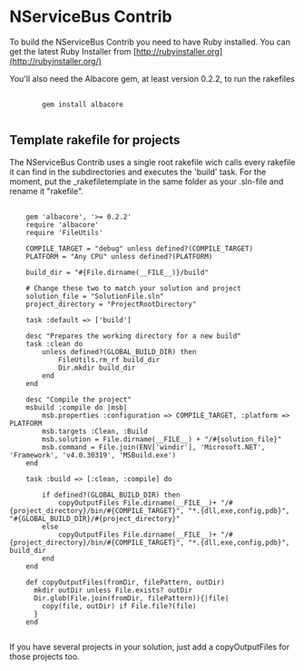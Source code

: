 # NServiceBus Contrib

To build the NServiceBus Contrib you need to have Ruby installed. You can get the latest Ruby Installer from [http://rubyinstaller.org](http://rubyinstaller.org/)

You'll also need the Albacore gem, at least version 0.2.2, to run the rakefiles
<pre>
	<code>
		gem install albacore
	</code>
</pre>

## Template rakefile for projects

The NServiceBus Contrib uses a single root rakefile wich calls every rakefile it can find in the subdirectories and executes the 'build' task. For the moment, put the _rakefiletemplate in the same folder as your .sln-file and rename it "rakefile".

<pre>
	<code>
	gem 'albacore', '>= 0.2.2'
	require 'albacore'
	require 'FileUtils'

	COMPILE_TARGET = "debug" unless defined?(COMPILE_TARGET)
	PLATFORM = "Any CPU" unless defined?(PLATFORM)
	
	build_dir = "#{File.dirname(__FILE__)}/build"

	# Change these two to match your solution and project
	solution_file = "SolutionFile.sln"
	project_directory = "ProjectRootDirectory"

	task :default => ['build']
	 
	desc "Prepares the working directory for a new build"
	task :clean do
		unless defined?(GLOBAL_BUILD_DIR) then
			FileUtils.rm_rf build_dir
			Dir.mkdir build_dir
		end
	end 

	desc "Compile the project"
	msbuild :compile do |msb|
		msb.properties :configuration => COMPILE_TARGET, :platform => PLATFORM
		msb.targets :Clean, :Build
		msb.solution = File.dirname(__FILE__) + "/#{solution_file}" 
		msb.command = File.join(ENV['windir'], 'Microsoft.NET', 'Framework', 'v4.0.30319', 'MSBuild.exe') 
	end

	task :build => [:clean, :compile] do  
		
		if defined?(GLOBAL_BUILD_DIR) then
			copyOutputFiles File.dirname(__FILE__)+ "/#{project_directory}/bin/#{COMPILE_TARGET}", "*.{dll,exe,config,pdb}", "#{GLOBAL_BUILD_DIR}/#{project_directory}"
		else
			copyOutputFiles File.dirname(__FILE__)+ "/#{project_directory}/bin/#{COMPILE_TARGET}", "*.{dll,exe,config,pdb}", build_dir
		end
	end 

	def copyOutputFiles(fromDir, filePattern, outDir)
	  mkdir outDir unless File.exists? outDir
	  Dir.glob(File.join(fromDir, filePattern)){|file| 		
		copy(file, outDir) if File.file?(file)
	  } 
	end
	</code>
</pre>
If you have several projects in your solution, just add a copyOutputFiles for those projects too.